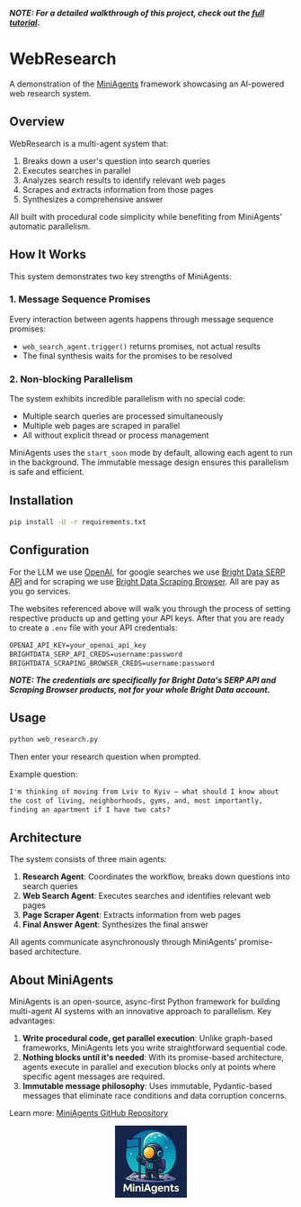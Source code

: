 ***NOTE: For a detailed walkthrough of this project, check out the [full tutorial](https://app.readytensor.ai/publications/miniagents-multi-agent-ai-with-procedural-simplicity-sZ9xgmyLOTyp).***

# WebResearch

A demonstration of the [MiniAgents](https://github.com/teremterem/MiniAgents) framework showcasing an AI-powered web research system.

## Overview

WebResearch is a multi-agent system that:

1. Breaks down a user's question into search queries
2. Executes searches in parallel
3. Analyzes search results to identify relevant web pages
4. Scrapes and extracts information from those pages
5. Synthesizes a comprehensive answer

All built with procedural code simplicity while benefiting from MiniAgents' automatic parallelism.

## How It Works

This system demonstrates two key strengths of MiniAgents:

### 1. Message Sequence Promises

Every interaction between agents happens through message sequence promises:

- `web_search_agent.trigger()` returns promises, not actual results
- The final synthesis waits for the promises to be resolved

### 2. Non-blocking Parallelism

The system exhibits incredible parallelism with no special code:

- Multiple search queries are processed simultaneously
- Multiple web pages are scraped in parallel
- All without explicit thread or process management

MiniAgents uses the `start_soon` mode by default, allowing each agent to run in the background. The immutable message design ensures this parallelism is safe and efficient.

## Installation

```bash
pip install -U -r requirements.txt
```

## Configuration

For the LLM we use [OpenAI](https://platform.openai.com/api-keys), for google searches we use [Bright Data SERP API](https://brightdata.com/products/serp-api) and for scraping we use [Bright Data Scraping Browser](https://brightdata.com/products/scraping-browser). All are pay as you go services.

The websites referenced above will walk you through the process of setting respective products up and getting your API keys. After that you are ready to create a `.env` file with your API credentials:

```
OPENAI_API_KEY=your_openai_api_key
BRIGHTDATA_SERP_API_CREDS=username:password
BRIGHTDATA_SCRAPING_BROWSER_CREDS=username:password
```

***NOTE: The credentials are specifically for Bright Data's SERP API and Scraping Browser products, not for your whole Bright Data account.***

## Usage

```bash
python web_research.py
```

Then enter your research question when prompted.

Example question:
```
I'm thinking of moving from Lviv to Kyiv — what should I know about the cost of living, neighborhoods, gyms, and, most importantly, finding an apartment if I have two cats?
```

## Architecture

The system consists of three main agents:

1. **Research Agent**: Coordinates the workflow, breaks down questions into search queries
2. **Web Search Agent**: Executes searches and identifies relevant web pages
3. **Page Scraper Agent**: Extracts information from web pages
4. **Final Answer Agent**: Synthesizes the final answer

All agents communicate asynchronously through MiniAgents' promise-based architecture.

## About MiniAgents

MiniAgents is an open-source, async-first Python framework for building multi-agent AI systems with an innovative approach to parallelism. Key advantages:

1. **Write procedural code, get parallel execution**: Unlike graph-based frameworks, MiniAgents lets you write straightforward sequential code.
2. **Nothing blocks until it's needed**: With its promise-based architecture, agents execute in parallel and execution blocks only at points where specific agent messages are required.
3. **Immutable message philosophy**: Uses immutable, Pydantic-based messages that eliminate race conditions and data corruption concerns.

Learn more: [MiniAgents GitHub Repository](https://github.com/teremterem/MiniAgents)

<p align="center">
    <a href="https://github.com/teremterem/MiniAgents">
        <img src="https://github.com/teremterem/MiniAgents/raw/main/images/logo-miniagents-colored.jpeg" alt="MiniAgents Logo" width="128" height="128">
    </a>
</p>
